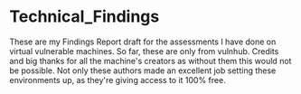 # Technical_Findings
These are my Findings Report draft for the assessments I have done on virtual vulnerable machines. So far, these are only from vulnhub. Credits and big thanks for all the machine's creators as without them this would not be possible. Not only these authors made an excellent job setting these environments up, as they're giving access to it 100% free.
